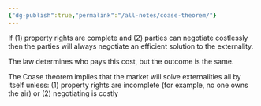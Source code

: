 ```yaml
---
{"dg-publish":true,"permalink":"/all-notes/coase-theorem/"}
---
```



If 
 (1) property rights are complete and 
 (2) parties can negotiate costlessly 
  then the parties will always negotiate an efficient solution to the externality. 
  
  The law determines who pays this cost, but the outcome is the same.
  
  The Coase theorem implies that the market will solve externalities all by itself unless: (1) property rights are incomplete (for example, no one owns the air) or 
  (2) negotiating is costly 